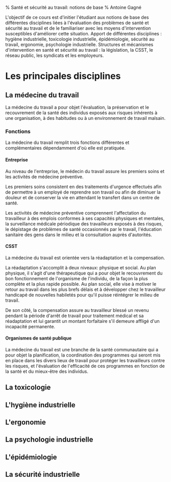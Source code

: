 % Santé et sécurité au travail: notions de base
% Antoine Gagné

L'objectif de ce cours est d'initier l'étudiant aux notions de base des différentes disciplines liées à l'évaluation des problèmes de santé et sécurité au travail et de le familiariser avec les moyens d'intervention susceptibles d'améliorer cette situation. Apport de différentes disciplines : hygiène industrielle, toxicologie industrielle, épidémiologie, sécurité au travail, ergonomie, psychologie industrielle. Structures et mécanismes d'intervention en santé et sécurité au travail : la législation, la CSST, le réseau public, les syndicats et les employeurs.

# Les principales disciplines

## La médecine du travail

La médecine du travail a pour objet l'évaluation, la préservation et le recouvrement de la santé des individus exposés aux risques inhérents à une organisation, à des habitudes ou à un environnement de travail malsain.

### Fonctions

La médecine du travail remplit trois fonctions différentes et complémentaires dépendamment d'où elle est pratiquée.

#### Entreprise

Au niveau de l'entreprise, le médecin du travail assure les premiers soins et les activités de médecine préventive.

Les premiers soins consistent en des traitements d'urgence effectués afin de permettre à un employé de reprendre son travail ou afin de diminuer la douleur et de conserver la vie en attendant le transfert dans un centre de santé.

Les activités de médecine préventive comprennent l'affectation du travailleur à des emplois conformes à ses capacités physiques et mentales, la surveillance médicale périodique des travailleurs exposés à des risques, le dépistage de problèmes de santé occasionnés par le travail, l'éducation sanitaire des gens dans le milieu et la consultation auprès d'autorités.

#### CSST

La médecine du travail est orientée vers la réadaptation et la compensation.

La réadaptation s'accomplit à deux niveaux: physique et social. Au plan physique, il s'agit d'une thérapeutique qui a pour objet le recouvrement du bon fonctionnement de l'organisme de l'individu, de la façon la plus complète et la plus rapide possible. Au plan social, elle vise à motiver le retour au travail dans les plus brefs délais et à développer chez le travailleur handicapé de nouvelles habiletés pour qu'il puisse réintégrer le milieu de travail.

De son côté, la compensation assure au travailleur blessé un revenu pendant la période d'arrêt de travail pour traitement médical et sa réadaptation et lui garantit un montant forfaitaire s'il demeure affligé d'un incapacité permanente.

#### Organismes de santé publique

La médecine du travail est une branche de la santé communautaire qui a pour objet la planification, la coordination des programmes qui seront mis en place dans les divers lieux de travail pour protéger les travailleurs contre les risques, et l'évaluation de l'efficacité de ces programmes en fonction de la santé et du mieux-être des individus.

## La toxicologie

## L'hygiène industrielle

## L'ergonomie

## La psychologie industrielle

## L'épidémiologie

## La sécurité industrielle
